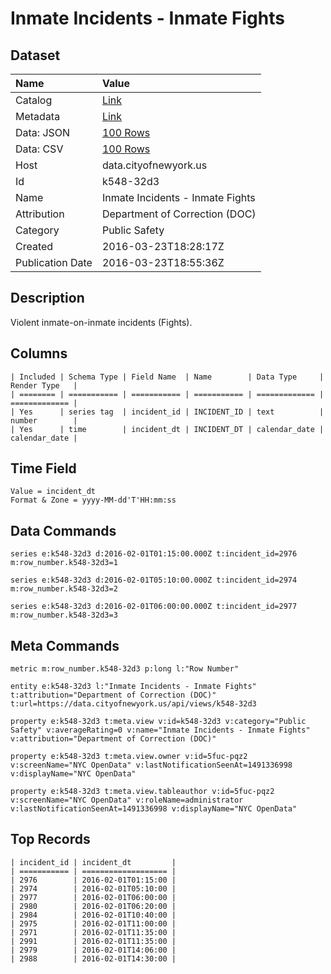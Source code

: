 # Inmate Incidents - Inmate Fights

## Dataset

| Name | Value |
| :--- | :---- |
| Catalog | [Link](https://catalog.data.gov/dataset/inmate-incidents-inmate-fights) |
| Metadata | [Link](https://data.cityofnewyork.us/api/views/k548-32d3) |
| Data: JSON | [100 Rows](https://data.cityofnewyork.us/api/views/k548-32d3/rows.json?max_rows=100) |
| Data: CSV | [100 Rows](https://data.cityofnewyork.us/api/views/k548-32d3/rows.csv?max_rows=100) |
| Host | data.cityofnewyork.us |
| Id | k548-32d3 |
| Name | Inmate Incidents - Inmate Fights |
| Attribution | Department of Correction (DOC) |
| Category | Public Safety |
| Created | 2016-03-23T18:28:17Z |
| Publication Date | 2016-03-23T18:55:36Z |

## Description

Violent inmate-on-inmate incidents (Fights).

## Columns

```ls
| Included | Schema Type | Field Name  | Name        | Data Type     | Render Type   |
| ======== | =========== | =========== | =========== | ============= | ============= |
| Yes      | series tag  | incident_id | INCIDENT_ID | text          | number        |
| Yes      | time        | incident_dt | INCIDENT_DT | calendar_date | calendar_date |
```

## Time Field

```ls
Value = incident_dt
Format & Zone = yyyy-MM-dd'T'HH:mm:ss
```

## Data Commands

```ls
series e:k548-32d3 d:2016-02-01T01:15:00.000Z t:incident_id=2976 m:row_number.k548-32d3=1

series e:k548-32d3 d:2016-02-01T05:10:00.000Z t:incident_id=2974 m:row_number.k548-32d3=2

series e:k548-32d3 d:2016-02-01T06:00:00.000Z t:incident_id=2977 m:row_number.k548-32d3=3
```

## Meta Commands

```ls
metric m:row_number.k548-32d3 p:long l:"Row Number"

entity e:k548-32d3 l:"Inmate Incidents - Inmate Fights" t:attribution="Department of Correction (DOC)" t:url=https://data.cityofnewyork.us/api/views/k548-32d3

property e:k548-32d3 t:meta.view v:id=k548-32d3 v:category="Public Safety" v:averageRating=0 v:name="Inmate Incidents - Inmate Fights" v:attribution="Department of Correction (DOC)"

property e:k548-32d3 t:meta.view.owner v:id=5fuc-pqz2 v:screenName="NYC OpenData" v:lastNotificationSeenAt=1491336998 v:displayName="NYC OpenData"

property e:k548-32d3 t:meta.view.tableauthor v:id=5fuc-pqz2 v:screenName="NYC OpenData" v:roleName=administrator v:lastNotificationSeenAt=1491336998 v:displayName="NYC OpenData"
```

## Top Records

```ls
| incident_id | incident_dt         | 
| =========== | =================== | 
| 2976        | 2016-02-01T01:15:00 | 
| 2974        | 2016-02-01T05:10:00 | 
| 2977        | 2016-02-01T06:00:00 | 
| 2980        | 2016-02-01T06:20:00 | 
| 2984        | 2016-02-01T10:40:00 | 
| 2975        | 2016-02-01T11:00:00 | 
| 2971        | 2016-02-01T11:35:00 | 
| 2991        | 2016-02-01T11:35:00 | 
| 2979        | 2016-02-01T14:06:00 | 
| 2988        | 2016-02-01T14:30:00 | 
```